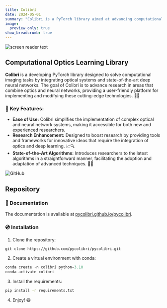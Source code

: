 ```yaml
---
title: Colibrí
date: 2024-05-01
summary: "Colibri is a PyTorch library aimed at advancing computational imaging research 🤖💡."
image: 
  preview_only: true
show_breadcrumb: true
---
```

![screen reader text](/colibriword.png "**C**omputational **O**ptics **L**earning **Libr**ary")



## **C**omputational **O**ptics **L**earning **Libr**ary

**Colibri** is a developing PyTorch library designed to solve computational imaging tasks by integrating optical systems and state-of-the-art deep neural networks. The goal of Colibri is to advance research in areas that combine optics and neural networks, providing a user-friendly platform for implementing and modifying these cutting-edge technologies. 🧠🔬

### 📍 Key Features:
- **Ease of Use:** Colibri simplifies the implementation of complex optical and neural network systems, making it accessible for both new and experienced researchers.
- **Research Enhancement:** Designed to boost research by providing tools and frameworks for innovative ideas that require the integration of optics and deep learning. 📈🔍
- **State-of-the-Art Algorithms:** Introduces researchers to the latest algorithms in a straightforward manner, facilitating the adoption and adaptation of advanced techniques. 🤖💡


![GitHub](https://img.shields.io/badge/GitHub-Colibri-pink?logo=github) 

## Repository  

### 📑 Documentation 

The documentation is available at [pycolibri.github.io/pycolibri](https://pycolibri.github.io/pycolibri/).

### 💿 Installation

1. Clone the repository:

```
git clone https://github.com/pycolibri/pycolibri.git
```

2. Create a virtual environment with conda:

```python
conda create -n colibri python=3.10
conda activate colibri
```

3. Install the requirements:

```bash
pip install -r requirements.txt
```

4. Enjoy! 😄